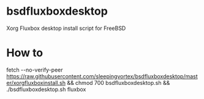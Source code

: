bsdfluxboxdesktop
==========
Xorg Fluxbox desktop install script for FreeBSD

How to
==========

fetch --no-verify-peer https://raw.githubusercontent.com/sleepingvortex/bsdfluxboxdesktop/master/xorgfluxboxinstall.sh && chmod 700 bsdfluxboxdesktop.sh && ./bsdfluxboxdesktop.sh fluxbox
